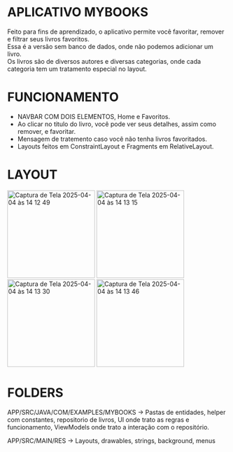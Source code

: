 # APLICATIVO MYBOOKS
 Feito para fins de aprendizado, o aplicativo permite você favoritar, remover e filtrar seus livros favoritos.  
  Essa é a versão sem banco de dados, onde não podemos adicionar um livro.  
  Os livros são de diversos autores e diversas categorias, onde cada categoria tem um tratamento especial no layout.  

# FUNCIONAMENTO
 - NAVBAR COM DOIS ELEMENTOS, Home e Favoritos.  
 - Ao clicar no titulo do livro, você pode ver seus detalhes, assim como remover, e favoritar.  
 - Mensagem de tratemento caso você não tenha livros favoritados.
 - Layouts feitos em ConstraintLayout e Fragments em RelativeLayout.


# LAYOUT 
<img width="200" alt="Captura de Tela 2025-04-04 às 14 12 49" src="https://github.com/user-attachments/assets/5a3adbbd-d348-472b-943f-9a92964340d9" />
<img width="200" alt="Captura de Tela 2025-04-04 às 14 13 15" src="https://github.com/user-attachments/assets/3375be1c-ac4b-4e26-aec3-2a100d9427b1" />
<img width="200" alt="Captura de Tela 2025-04-04 às 14 13 30" src="https://github.com/user-attachments/assets/f95c6e5d-6446-4aaf-beb6-e896c83203e6" />
<img width="200" alt="Captura de Tela 2025-04-04 às 14 13 46" src="https://github.com/user-attachments/assets/09b6ca13-a170-4b28-aab8-a121d8773ee0" />  



# FOLDERS

APP/SRC/JAVA/COM/EXAMPLES/MYBOOKS -> Pastas de entidades, helper com constantes, repositorio de livros, UI onde trato as regras e funcionamento, ViewModels onde trato a interação
com o repositório.

APP/SRC/MAIN/RES -> Layouts, drawables, strings, background, menus




